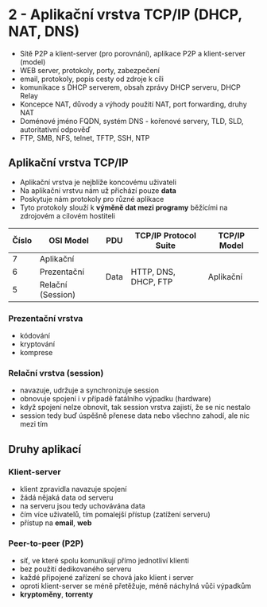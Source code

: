 # 2 - Aplikační vrstva TCP/IP (DHCP, NAT, DNS)

 - Sítě P2P a klient-server (pro porovnání), aplikace P2P a klient-server (model)
 - WEB server, protokoly, porty, zabezpečení
 - email, protokoly, popis cesty od zdroje k cíli
 - komunikace s DHCP serverem, obsah zprávy DHCP serveru, DHCP Relay
 - Koncepce NAT, důvody a výhody použití NAT, port forwarding, druhy NAT
 - Doménové jméno FQDN, systém DNS - kořenové servery, TLD, SLD, autoritativní odpověď
 - FTP, SMB, NFS, telnet, TFTP, SSH, NTP

## Aplikační vrstva TCP/IP
 - Aplikační vrstva je nejblíže koncovému uživateli
 - Na aplikační vrstvu nám už přichází pouze **data**
 - Poskytuje nám protokoly pro různé aplikace
 - Tyto protokoly slouží k **výměně dat mezi programy** běžícími na zdrojovém a cílovém hostiteli

<table>
	<thead>
		<tr>
			<th>Číslo</th>
			<th>OSI Model</th>
			<th>PDU</th>
			<th>TCP/IP Protocol Suite</th>
			<th>TCP/IP Model</th>
		</tr>
	</thead>
	<tbody>
		<tr>
			<td>7</td>
			<td>Aplikační</td>
			<td rowspan="3">Data</td>
			<td rowspan="3">HTTP, DNS, DHCP, FTP</td>
			<td rowspan="3">Aplikační</td>
		</tr>
		<tr>
			<td>6</td>
			<td>Prezentační</td>
		</tr>
		<tr>
			<td>5</td>
			<td>Relační (Session)</td>
		</tr>
	</tbody>
</table>

### Prezentační vrstva
 - kódování
 - kryptování
 - komprese

### Relační vrstva (session)
 - navazuje, udržuje a synchronizuje session
 - obnovuje spojení i v případě fatálního výpadku (hardware)
 - když spojení nelze obnovit, tak session vrstva zajistí, že se nic nestalo
 - session tedy buď úspěšně přenese data nebo všechno zahodí, ale nic mezi tím

## Druhy aplikací

### Klient-server
 - klient zpravidla navazuje spojení
 - žádá nějaká data od serveru
 - na serveru jsou tedy uchovávána data
 - čím více uživatelů, tím pomalejší přístup (zatížení serveru)
 - přístup na **email**, **web**

### Peer-to-peer (P2P)
 - síť, ve které spolu komunikují přímo jednotliví klienti
 - bez použití dedikovaného serveru
 - každé připojené zařízení se chová jako klient i server
 - oproti klient-server se méně přetěžuje, méně náchylná vůči výpadkům
 - **kryptoměny**, **torrenty**

